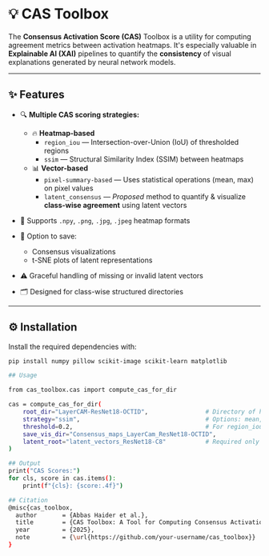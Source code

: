 # 💡 CAS Toolbox

The **Consensus Activation Score (CAS)** Toolbox is a utility for computing agreement metrics between activation heatmaps. It's especially valuable in **Explainable AI (XAI)** pipelines to quantify the **consistency** of visual explanations generated by neural network models.

---

## ✨ Features

- 🔍 **Multiple CAS scoring strategies:**
  - 🔥 **Heatmap-based**
    - `region_iou` — Intersection-over-Union (IoU) of thresholded regions
    - `ssim` — Structural Similarity Index (SSIM) between heatmaps
  - 📊 **Vector-based**
    - `pixel-summary-based` — Uses statistical operations (mean, max) on pixel values
    - `latent_consensus` — *Proposed* method to quantify & visualize **class-wise agreement** using latent vectors

- 📂 Supports `.npy`, `.png`, `.jpg`, `.jpeg` heatmap formats  
- 💾 Option to save:
  - Consensus visualizations
  - t-SNE plots of latent representations
- ⚠️ Graceful handling of missing or invalid latent vectors  
- 🗂️ Designed for class-wise structured directories

---

## ⚙️ Installation

Install the required dependencies with:

```bash
pip install numpy pillow scikit-image scikit-learn matplotlib

## Usage

from cas_toolbox.cas import compute_cas_for_dir

cas = compute_cas_for_dir(
    root_dir="LayerCAM-ResNet18-OCTID",                # Directory of heatmaps, organized by class
    strategy="ssim",                                   # Options: mean, union, region_iou, ssim, latent_consensus
    threshold=0.2,                                     # For region_iou strategy
    save_vis_dir="Consensus_maps_LayerCam_ResNet18-OCTID",  
    latent_root="latent_vectors_ResNet18-C8"           # Required only for 'latent_consensus'
)

## Output
print("CAS Scores:")
for cls, score in cas.items():
    print(f"{cls}: {score:.4f}")

## Citation
@misc{cas_toolbox,
  author       = {Abbas Haider et al.},
  title        = {CAS Toolbox: A Tool for Computing Consensus Activation Scores from Heatmaps},
  year         = {2025},
  note         = {\url{https://github.com/your-username/cas_toolbox}}
}


